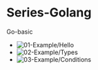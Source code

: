 # Series-Golang

Go-basic

- ![01-Example/Hello](../main/01-basic/01-hello/)
- ![02-Example/Types](../main/01-basic/02-types/)
- ![03-Example/Conditions](../main/01-basic/02-conditions/)